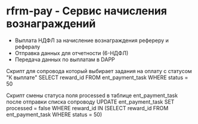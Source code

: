 # rfrm-pay - Сервис начисления вознаграждений
- Выплата НДФЛ за начисление вознаграждения рефереру и рефералу
- Отправка данных для отчетности (6-НДФЛ)
- Передача данных по выплатам в DAPP

Скрипт для сопровода который выбирает задания на оплату с статусом "К выплате"
SELECT reward_id FROM ent_payment_task WHERE status = 50

Скрипт смены статуса поля processed в таблице ent_payment_task после отправки списка сопроводу
UPDATE ent_payment_task SET processed = false WHERE reward_id IN (SELECT reward_id FROM ent_payment_task WHERE status = 50)

